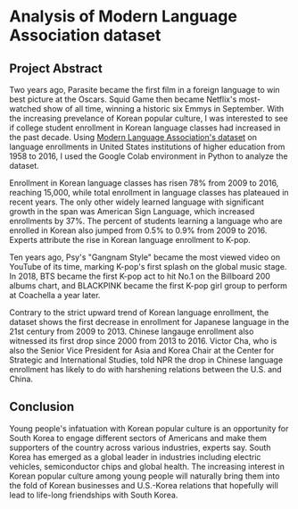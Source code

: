 # Analysis of Modern Language Association dataset

## Project Abstract

Two years ago, Parasite became the first film in a foreign language to win best picture at the Oscars. Squid Game then became Netflix's most-watched show of all time, winning a historic six Emmys in September. With the increasing prevelance of Korean popular culture, I was interested to see if college student enrollment in Korean language classes had increased in the past decade. Using [Modern Language Association's dataset](https://apps.mla.org/flsurvey_search) on language enrollments in United States institutions of higher education from 1958 to 2016, I used the Google Colab environment in Python to analyze the dataset.

Enrollment in Korean language classes has risen 78% from 2009 to 2016, reaching 15,000, while total enrollment in language classes has plateaued in recent years. The only other widely learned language with significant growth in the span was American Sign Language, which increased enrollments by 37%. The percent of students learning a language who are enrolled in Korean also jumped from 0.5% to 0.9% from 2009 to 2016. Experts attribute the rise in Korean language enrollment to K-pop.

Ten years ago, Psy's "Gangnam Style" became the most viewed video on YouTube of its time, marking K-pop's first splash on the global music stage. In 2018, BTS became the first K-pop act to hit No.1 on the Billboard 200 albums chart, and BLACKPINK became the first K-pop girl group to perform at Coachella a year later.

Contrary to the strict upward trend of Korean language enrollment, the dataset shows the first decrease in enrollment for Japanese language in the 21st century from 2009 to 2013. Chinese langauge enrollment also witnessed its first drop since 2000 from 2013 to 2016. Victor Cha, who is also the Senior Vice President for Asia and Korea Chair at the Center for Strategic and International Studies, told NPR the drop in Chinese language enrollment has likely to do with harshening relations between the U.S. and China. 

## Conclusion

Young people's infatuation with Korean popular culture is an opportunity for South Korea to engage different sectors of Americans and make them supporters of the country across various industries, experts say. South Korea has emerged as a global leader in industries including electric vehicles, semiconductor chips and global health. The increasing interest in Korean popular culture among young people will naturally bring them into the fold of Korean businesses and U.S.-Korea relations that hopefully will lead to life-long friendships with South Korea.


